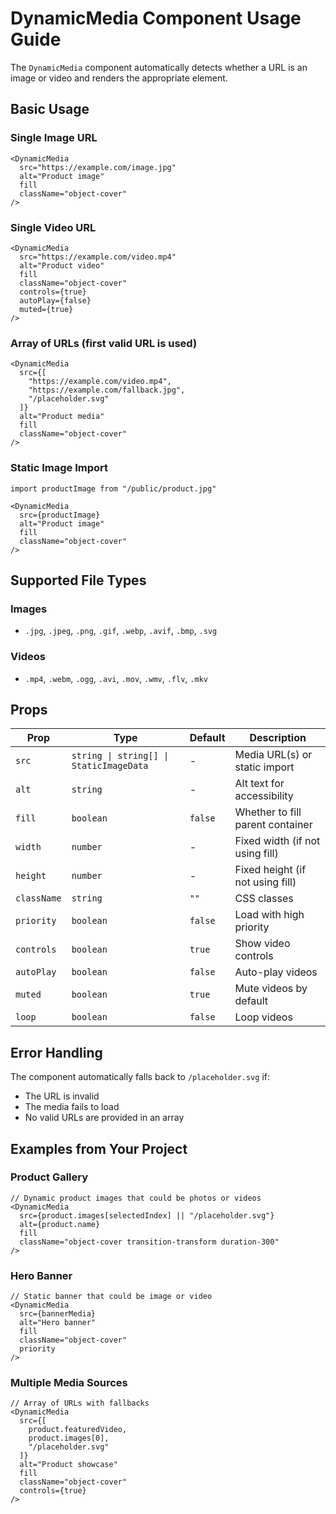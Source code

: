 # DynamicMedia Component Usage Guide

The `DynamicMedia` component automatically detects whether a URL is an image or video and renders the appropriate element.

## Basic Usage

### Single Image URL
```tsx
<DynamicMedia
  src="https://example.com/image.jpg"
  alt="Product image"
  fill
  className="object-cover"
/>
```

### Single Video URL
```tsx
<DynamicMedia
  src="https://example.com/video.mp4"
  alt="Product video"
  fill
  className="object-cover"
  controls={true}
  autoPlay={false}
  muted={true}
/>
```

### Array of URLs (first valid URL is used)
```tsx
<DynamicMedia
  src={[
    "https://example.com/video.mp4",
    "https://example.com/fallback.jpg",
    "/placeholder.svg"
  ]}
  alt="Product media"
  fill
  className="object-cover"
/>
```

### Static Image Import
```tsx
import productImage from "/public/product.jpg"

<DynamicMedia
  src={productImage}
  alt="Product image"
  fill
  className="object-cover"
/>
```

## Supported File Types

### Images
- `.jpg`, `.jpeg`, `.png`, `.gif`, `.webp`, `.avif`, `.bmp`, `.svg`

### Videos
- `.mp4`, `.webm`, `.ogg`, `.avi`, `.mov`, `.wmv`, `.flv`, `.mkv`

## Props

| Prop | Type | Default | Description |
|------|------|---------|-------------|
| `src` | `string \| string[] \| StaticImageData` | - | Media URL(s) or static import |
| `alt` | `string` | - | Alt text for accessibility |
| `fill` | `boolean` | `false` | Whether to fill parent container |
| `width` | `number` | - | Fixed width (if not using fill) |
| `height` | `number` | - | Fixed height (if not using fill) |
| `className` | `string` | `""` | CSS classes |
| `priority` | `boolean` | `false` | Load with high priority |
| `controls` | `boolean` | `true` | Show video controls |
| `autoPlay` | `boolean` | `false` | Auto-play videos |
| `muted` | `boolean` | `true` | Mute videos by default |
| `loop` | `boolean` | `false` | Loop videos |

## Error Handling

The component automatically falls back to `/placeholder.svg` if:
- The URL is invalid
- The media fails to load
- No valid URLs are provided in an array

## Examples from Your Project

### Product Gallery
```tsx
// Dynamic product images that could be photos or videos
<DynamicMedia
  src={product.images[selectedIndex] || "/placeholder.svg"}
  alt={product.name}
  fill
  className="object-cover transition-transform duration-300"
/>
```

### Hero Banner
```tsx
// Static banner that could be image or video
<DynamicMedia
  src={bannerMedia}
  alt="Hero banner"
  fill
  className="object-cover"
  priority
/>
```

### Multiple Media Sources
```tsx
// Array of URLs with fallbacks
<DynamicMedia
  src={[
    product.featuredVideo,
    product.images[0],
    "/placeholder.svg"
  ]}
  alt="Product showcase"
  fill
  className="object-cover"
  controls={true}
/>
``` 